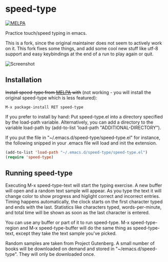 # speed-type

[![MELPA](http://melpa.org/packages/speed-type-badge.svg)](http://melpa.org/#/speed-type)

Practice touch/speed typing in emacs.

This is a fork, since the original maintainer does not seem to actively work on
it. This fork fixes some things, and add some cool new stuff like utf-8 support
and easy keybindings at the end of a run to play again or quit.

![Screenshot](https://raw.github.com/hagleitn/speed-type/master/speed-type-screen-shot.png)

## Installation

~~Install speed-type from [MELPA](melpa.org) with~~ (not working - you will
install the original speed-type which is less featured):

```
M-x package-install RET speed-type
```

If you prefer to install by hand: Put speed-type.el into a directory specified by the load-path variable. Alternatively, you can add a directory to the variable load-path by (add-to-list 'load-path "ADDITIONAL-DIRECTORY").

If you put the file in "~/.emacs.d/speed-type/speed-type.el" for instance, the following snipped in your .emacs file will load and init the extension.

```lisp
(add-to-list 'load-path "~/.emacs.d/speed-type/speed-type.el")
(require 'speed-type)
```

## Running speed-type

Executing M-x speed-type-text will start the typing exercise. A new buffer will open and a random text sample will appear. As you type the text it will change color to show progress and higlight correct and incorrect entries. Timing happens automatically, the clock starts on the first character typed and ends with the last. Statistics like characters typed, words-per-minute, and total time will be shown as soon as the last character is entered.

You can use any buffer or part of it to run speed-type. M-x speed-type-region and M-x speed-type-buffer will do the same thing as speed-type-text, except they take the text sample you've picked.

Random samples are taken from Project Gutenberg. A small number of books will be downloaded on demand and stored in "~/emacs.d/speed-type". They will only be downloaded once.
